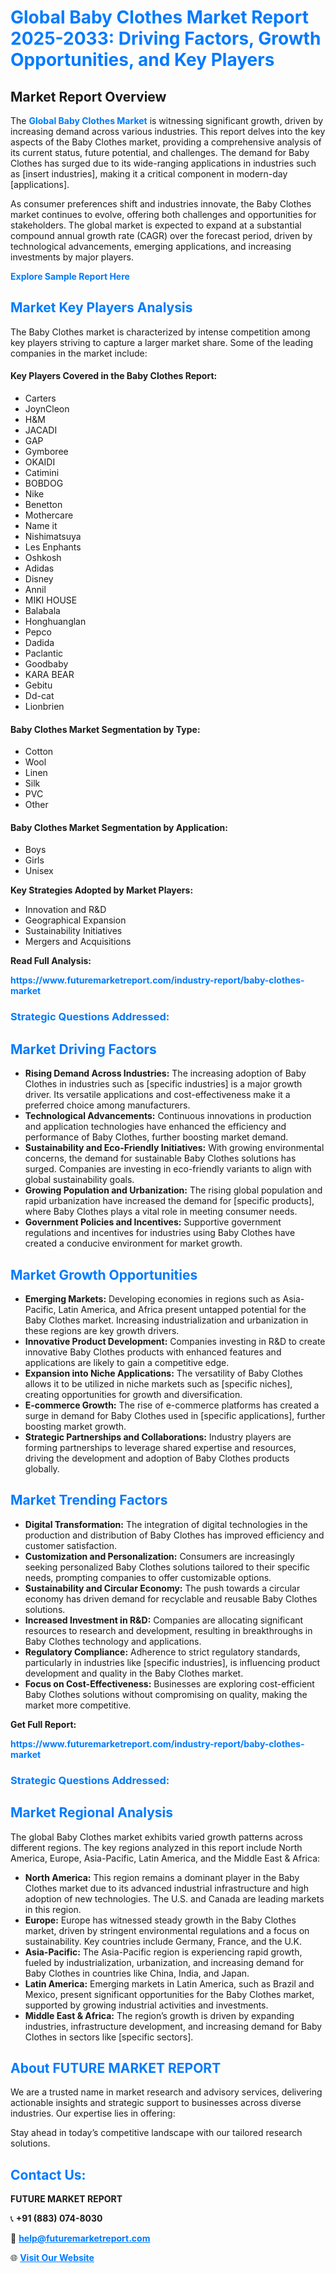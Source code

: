 <h1 style="color: #007BFF;">Global Baby Clothes Market Report 2025-2033: Driving Factors, Growth Opportunities, and Key Players</h1>

<section id="overview">
<h2>Market Report Overview</h2>
<p>The <a href="https://www.futuremarketreport.com/industry-report/baby-clothes-market" style="color: #007BFF; text-decoration: none;"><strong>Global Baby Clothes Market</strong></a> is witnessing significant growth, driven by increasing demand across various industries. This report delves into the key aspects of the Baby Clothes market, providing a comprehensive analysis of its current status, future potential, and challenges. The demand for Baby Clothes has surged due to its wide-ranging applications in industries such as [insert industries], making it a critical component in modern-day [applications].</p>
<p>As consumer preferences shift and industries innovate, the Baby Clothes market continues to evolve, offering both challenges and opportunities for stakeholders. The global market is expected to expand at a substantial compound annual growth rate (CAGR) over the forecast period, driven by technological advancements, emerging applications, and increasing investments by major players.</p>
</section>

<section id="overview">
<p><a href="https://www.futuremarketreport.com/request-sample/reportId=103465" style="color: #007BFF; text-decoration: none;"><strong>Explore Sample Report Here</strong></a></p>
</section>

<section id="key-players">
<h2 style="color: #007BFF;">Market Key Players Analysis</h2>
<p>The Baby Clothes market is characterized by intense competition among key players striving to capture a larger market share. Some of the leading companies in the market include:</p>
<h4>Key Players Covered in the Baby Clothes Report:</h4>
<ul><li>Carters</li><li>JoynCleon</li><li>H&amp;M</li><li>JACADI</li><li>GAP</li><li>Gymboree</li><li>OKAIDI</li><li>Catimini</li><li>BOBDOG</li><li>Nike</li><li>Benetton</li><li>Mothercare</li><li>Name it</li><li>Nishimatsuya</li><li>Les Enphants</li><li>Oshkosh</li><li>Adidas</li><li>Disney</li><li>Annil</li><li>MIKI HOUSE</li><li>Balabala</li><li>Honghuanglan</li><li>Pepco</li><li>Dadida</li><li>Paclantic</li><li>Goodbaby</li><li>KARA BEAR</li><li>Gebitu</li><li>Dd-cat</li><li>Lionbrien</li></ul>
<h4>Baby Clothes Market Segmentation by Type:</h4>
<ul><li>Cotton</li><li>Wool</li><li>Linen</li><li>Silk</li><li>PVC</li><li>Other</li></ul>

<h4>Baby Clothes Market Segmentation by Application:</h4>
<ul><li>Boys</li><li>Girls</li><li>Unisex</li></ul>
<p><strong>Key Strategies Adopted by Market Players:</strong></p>
<ul>
<li>Innovation and R&D</li>
<li>Geographical Expansion</li>
<li>Sustainability Initiatives</li>
<li>Mergers and Acquisitions</li>
</ul>
</section>

<section>
<p><strong>Read Full Analysis: </strong></p><a href="https://www.futuremarketreport.com/industry-report/baby-clothes-market" style="color: #007BFF; text-decoration: none;"><strong>https://www.futuremarketreport.com/industry-report/baby-clothes-market</strong></a>
<h3 style="color: #007BFF;">Strategic Questions Addressed:</h3>
</section>

<section id="driving-factors">
<h2 style="color: #007BFF;">Market Driving Factors</h2>
<ul>
<li><strong>Rising Demand Across Industries:</strong> The increasing adoption of Baby Clothes in industries such as [specific industries] is a major growth driver. Its versatile applications and cost-effectiveness make it a preferred choice among manufacturers.</li>
<li><strong>Technological Advancements:</strong> Continuous innovations in production and application technologies have enhanced the efficiency and performance of Baby Clothes, further boosting market demand.</li>
<li><strong>Sustainability and Eco-Friendly Initiatives:</strong> With growing environmental concerns, the demand for sustainable Baby Clothes solutions has surged. Companies are investing in eco-friendly variants to align with global sustainability goals.</li>
<li><strong>Growing Population and Urbanization:</strong> The rising global population and rapid urbanization have increased the demand for [specific products], where Baby Clothes plays a vital role in meeting consumer needs.</li>
<li><strong>Government Policies and Incentives:</strong> Supportive government regulations and incentives for industries using Baby Clothes have created a conducive environment for market growth.</li>
</ul>
</section>

<section id="growth-opportunities">
<h2 style="color: #007BFF;">Market Growth Opportunities</h2>
<ul>
<li><strong>Emerging Markets:</strong> Developing economies in regions such as Asia-Pacific, Latin America, and Africa present untapped potential for the Baby Clothes market. Increasing industrialization and urbanization in these regions are key growth drivers.</li>
<li><strong>Innovative Product Development:</strong> Companies investing in R&D to create innovative Baby Clothes products with enhanced features and applications are likely to gain a competitive edge.</li>
<li><strong>Expansion into Niche Applications:</strong> The versatility of Baby Clothes allows it to be utilized in niche markets such as [specific niches], creating opportunities for growth and diversification.</li>
<li><strong>E-commerce Growth:</strong> The rise of e-commerce platforms has created a surge in demand for Baby Clothes used in [specific applications], further boosting market growth.</li>
<li><strong>Strategic Partnerships and Collaborations:</strong> Industry players are forming partnerships to leverage shared expertise and resources, driving the development and adoption of Baby Clothes products globally.</li>
</ul>
</section>

<section id="trending-factors">
<h2 style="color: #007BFF;">Market Trending Factors</h2>
<ul>
<li><strong>Digital Transformation:</strong> The integration of digital technologies in the production and distribution of Baby Clothes has improved efficiency and customer satisfaction.</li>
<li><strong>Customization and Personalization:</strong> Consumers are increasingly seeking personalized Baby Clothes solutions tailored to their specific needs, prompting companies to offer customizable options.</li>
<li><strong>Sustainability and Circular Economy:</strong> The push towards a circular economy has driven demand for recyclable and reusable Baby Clothes solutions.</li>
<li><strong>Increased Investment in R&D:</strong> Companies are allocating significant resources to research and development, resulting in breakthroughs in Baby Clothes technology and applications.</li>
<li><strong>Regulatory Compliance:</strong> Adherence to strict regulatory standards, particularly in industries like [specific industries], is influencing product development and quality in the Baby Clothes market.</li>
<li><strong>Focus on Cost-Effectiveness:</strong> Businesses are exploring cost-efficient Baby Clothes solutions without compromising on quality, making the market more competitive.</li>
</ul>
</section>

<section>
<p><strong>Get Full Report: </strong></p><a href="https://www.futuremarketreport.com/industry-report/baby-clothes-market" style="color: #007BFF; text-decoration: none;"><strong>https://www.futuremarketreport.com/industry-report/baby-clothes-market</strong></a>
<h3 style="color: #007BFF;">Strategic Questions Addressed:</h3>
</section>


<section id="regional-analysis">
<h2 style="color: #007BFF;">Market Regional Analysis</h2>
<p>The global Baby Clothes market exhibits varied growth patterns across different regions. The key regions analyzed in this report include North America, Europe, Asia-Pacific, Latin America, and the Middle East & Africa:</p>
<ul>
<li><strong>North America:</strong> This region remains a dominant player in the Baby Clothes market due to its advanced industrial infrastructure and high adoption of new technologies. The U.S. and Canada are leading markets in this region.</li>
<li><strong>Europe:</strong> Europe has witnessed steady growth in the Baby Clothes market, driven by stringent environmental regulations and a focus on sustainability. Key countries include Germany, France, and the U.K.</li>
<li><strong>Asia-Pacific:</strong> The Asia-Pacific region is experiencing rapid growth, fueled by industrialization, urbanization, and increasing demand for Baby Clothes in countries like China, India, and Japan.</li>
<li><strong>Latin America:</strong> Emerging markets in Latin America, such as Brazil and Mexico, present significant opportunities for the Baby Clothes market, supported by growing industrial activities and investments.</li>
<li><strong>Middle East & Africa:</strong> The region’s growth is driven by expanding industries, infrastructure development, and increasing demand for Baby Clothes in sectors like [specific sectors].</li>
</ul>
</section>

<footer>
<h2 style="color: #007BFF;">About FUTURE MARKET REPORT</h2>
<p>We are a trusted name in market research and advisory services, delivering actionable insights and strategic support to businesses across diverse industries. Our expertise lies in offering:</p>

<p>Stay ahead in today’s competitive landscape with our tailored research solutions.</p>

<h2 style="color: #007BFF;">Contact Us:</h2>
<p><strong>FUTURE MARKET REPORT</strong></p>
<p>📞 <strong>+91 (883) 074-8030</strong></p>
<p>📧 <strong><a href="mailto:help@futuremarketreport.com" style="color: #007BFF;">help@futuremarketreport.com</a></strong></p>
<p>🌐 <strong><a href="https://www.futuremarketreport.com/" style="color: #007BFF;">Visit Our Website</a></strong></p>
</footer>